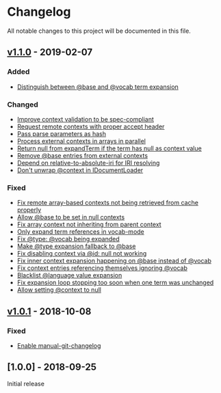 # Changelog
All notable changes to this project will be documented in this file.

<a name="v1.1.0"></a>
## [v1.1.0](https://github.com/rubensworks/jsonld-context-parser.js/compare/v1.0.1...v1.1.0) - 2019-02-07

### Added
* [Distinguish between @base and @vocab term expansion](https://github.com/rubensworks/jsonld-context-parser.js/commit/acec95004c0ba93ea547e9af5fd6723d7424abc5)

### Changed
* [Improve context validation to be spec-compliant](https://github.com/rubensworks/jsonld-context-parser.js/commit/c0a7716cb50b8d1933f10bcc7c904606b064b72e)
* [Request remote contexts with proper accept header](https://github.com/rubensworks/jsonld-context-parser.js/commit/2ea1863a428652b93e1545b8d733aca9748235a7)
* [Pass parse parameters as hash](https://github.com/rubensworks/jsonld-context-parser.js/commit/dc51cf146236f39de491bfe4aa4ba78fb190a282)
* [Process external contexts in arrays in parallel](https://github.com/rubensworks/jsonld-context-parser.js/commit/483050a55e438e81c91984102de7ef03e5a1a00a)
* [Return null from expandTerm if the term has null as context value](https://github.com/rubensworks/jsonld-context-parser.js/commit/eab3530f3ba37f67ad7dba8d24ebef4799ba0630)
* [Remove @base entries from external contexts](https://github.com/rubensworks/jsonld-context-parser.js/commit/b737cbee4ceb610c57d9f26b9bf9671b9b7bbdc9)
* [Depend on relative-to-absolute-iri for IRI resolving](https://github.com/rubensworks/jsonld-context-parser.js/commit/18cc011cdbbd3956d8319a01ce44c991cefc5e00)
* [Don't unwrap @context in IDocumentLoader](https://github.com/rubensworks/jsonld-context-parser.js/commit/4f501447beb72f24e1c390e5315850860061fcca)

### Fixed
* [Fix remote array-based contexts not being retrieved from cache properly](https://github.com/rubensworks/jsonld-context-parser.js/commit/52fdc39f808ed2ce6b5c5f18a6fe5b48035310a6)
* [Allow @base to be set in null contexts](https://github.com/rubensworks/jsonld-context-parser.js/commit/f64b08cba61b02d89e6b1d13d6d58b5ce90c086b)
* [Fix array context not inheriting from parent context](https://github.com/rubensworks/jsonld-context-parser.js/commit/fe387bbe19c66608bab6dd6f57eb057808e773c1)
* [Only expand term references in vocab-mode](https://github.com/rubensworks/jsonld-context-parser.js/commit/858aa60386d86d0a76d8f68876f87b4f5d732e54)
* [Fix @type: @vocab being expanded](https://github.com/rubensworks/jsonld-context-parser.js/commit/96e9a1eda4916d00a66743d0a04da5a087fe5790)
* [Make @type expansion fallback to @base](https://github.com/rubensworks/jsonld-context-parser.js/commit/05880ff9f85f986101a2bedae5f88479e19a7efe)
* [Fix disabling context via @id: null not working](https://github.com/rubensworks/jsonld-context-parser.js/commit/6b1a609d58d0fafec58885c75a6ba4b5efc6c456)
* [Fix inner context expansion happening on @base instead of @vocab](https://github.com/rubensworks/jsonld-context-parser.js/commit/ab526933cb006721d02b35a4a88c8224b4b60991)
* [Fix context entries referencing themselves ignoring @vocab](https://github.com/rubensworks/jsonld-context-parser.js/commit/1a8ac8a679b6053b4d2be9e159d7cb2be2de584c)
* [Blacklist @language value expansion](https://github.com/rubensworks/jsonld-context-parser.js/commit/885f44f1964b17266d1330e15162de0efd452b79)
* [Fix expansion loop stopping too soon when one term was unchanged](https://github.com/rubensworks/jsonld-context-parser.js/commit/65ac1b421037e632562c0117c77fb4bd5b091ab5)
* [Allow setting @context to null](https://github.com/rubensworks/jsonld-context-parser.js/commit/c4ea704be84841f127fa854932b7bfc505880add)

<a name="v1.0.1"></a>
## [v1.0.1](https://github.com/rubensworks/jsonld-context-parser.js/compare/v1.0.0...v1.0.1) - 2018-10-08

### Fixed
* [Enable manual-git-changelog](https://github.com/rubensworks/jsonld-context-parser.js/commit/53a48cf6fc8a3e0e5ce87efeaad4b018943648c4)

<a name="1.0.0"></a>
## [1.0.0] - 2018-09-25
Initial release
